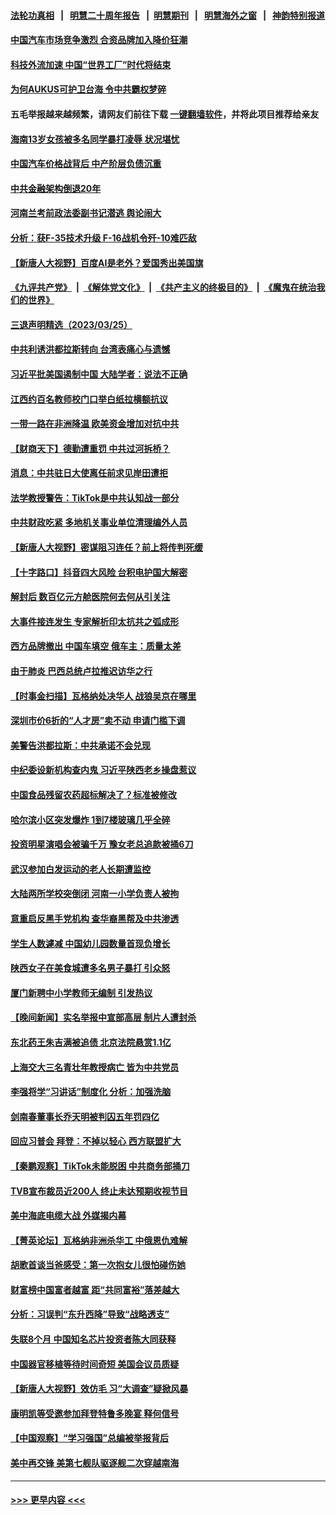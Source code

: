 #### [法轮功真相](https://github.com/gfw-breaker/truth/blob/master/README.md?t=0) &nbsp;&nbsp;|&nbsp;&nbsp; [明慧二十周年报告](https://github.com/gfw-breaker/mh-reports/blob/master/README.md?t=0) &nbsp;&nbsp;|&nbsp;&nbsp;[明慧期刊](https://github.com/gfw-breaker/mh-qikan) &nbsp;&nbsp;|&nbsp;&nbsp; [明慧海外之窗](https://github.com/gfw-breaker/mh-news/blob/master/README.md?t=0) &nbsp;&nbsp;|&nbsp;&nbsp; [神韵特别报道](https://github.com/gfw-breaker/mh-news/blob/master/shenyun.md?t=0)
#### [中国汽车市场竞争激烈 合资品牌加入降价狂潮](../pages/nsc413/n13959017.md?t=03270043) 
#### [科技外流加速 中国“世界工厂”时代将结束](../pages/nsc413/n13958477.md?t=03270043) 
#### [为何AUKUS可护卫台海 令中共霸权梦碎](../pages/nsc413/n13958063.md?t=03270043) 
#### 五毛举报越来越频繁，请网友们前往下载 [一键翻墙软件](https://github.com/gfw-breaker/ssr-accounts)，并将此项目推荐给亲友
#### [海南13岁女孩被多名同学暴打凌辱 状况堪忧](../pages/nsc413/n13958882.md?t=03270043) 
#### [中国汽车价格战背后 中产阶层负债沉重](../pages/nsc413/n13958948.md?t=03270043) 
#### [中共金融架构倒退20年](../pages/nsc413/n13958819.md?t=03270043) 
#### [河南兰考前政法委副书记潜逃 舆论闹大](../pages/nsc413/n13958682.md?t=03270043) 
#### [分析：获F-35技术升级 F-16战机令歼-10难匹敌](../pages/nsc413/n13957059.md?t=03270043) 
#### [【新唐人大视野】百度AI是老外？爱国秀出美国旗](../pages/nsc413/n13958468.md?t=03270043) 
#### [《九评共产党》](https://github.com/begood0513/9ping.md/blob/master/README.md) &nbsp;|&nbsp; [《解体党文化》](../../../../jtdwh.md/blob/master/README.md)  &nbsp;|&nbsp; [《共产主义的终极目的》](../../../../gczydzjmd.md/blob/master/README.md) &nbsp;|&nbsp; [《魔鬼在统治我们的世界》](../../../../mgztzwmdsj.md/blob/master/README.md) 
#### [三退声明精选（2023/03/25）](../pages/nsc413/n13958645.md?t=03270043) 
#### [中共利诱洪都拉斯转向 台湾表痛心与遗憾](../pages/nsc413/n13958599.md?t=03270043) 
#### [习近平批美国遏制中国 大陆学者：说法不正确](../pages/nsc413/n13957815.md?t=03270043) 
#### [江西约百名教师校门口举白纸拉横额抗议](../pages/nsc413/n13958579.md?t=03270043) 
#### [一带一路在非洲降温 欧美资金增加对抗中共](../pages/nsc413/n13958585.md?t=03270043) 
#### [【财商天下】德勤遭重罚 中共过河拆桥？](../pages/nsc413/n13958403.md?t=03270043) 
#### [消息：中共驻日大使离任前求见岸田遭拒](../pages/nsc413/n13958502.md?t=03270043) 
#### [法学教授警告：TikTok是中共认知战一部分](../pages/nsc413/n13958466.md?t=03270043) 
#### [中共财政吃紧 多地机关事业单位清理编外人员](../pages/nsc413/n13958480.md?t=03270043) 
#### [【新唐人大视野】密谋阻习连任？前上将传判死缓](../pages/nsc413/n13958465.md?t=03270043) 
#### [【十字路口】抖音四大风险 台积电护国大解密](../pages/nsc413/n13958340.md?t=03270043) 
#### [解封后 数百亿元方舱医院何去何从引关注](../pages/nsc413/n13958461.md?t=03270043) 
#### [大事件接连发生 专家解析印太抗共之弧成形](../pages/nsc413/n13958409.md?t=03270043) 
#### [西方品牌撤出 中国车填空 俄车主：质量太差](../pages/nsc413/n13958380.md?t=03270043) 
#### [由于肺炎 巴西总统卢拉推迟访华之行](../pages/nsc413/n13958414.md?t=03270043) 
#### [【时事金扫描】瓦格纳处决华人 战狼吴京在哪里](../pages/nsc413/n13958338.md?t=03270043) 
#### [深圳市价6折的“人才房”卖不动 申请门槛下调](../pages/nsc413/n13958231.md?t=03270043) 
#### [美警告洪都拉斯：中共承诺不会兑现](../pages/nsc413/n13958364.md?t=03270043) 
#### [中纪委设新机构查内鬼 习近平陕西老乡操盘惹议](../pages/nsc413/n13958236.md?t=03270043) 
#### [中国食品残留农药超标解决了？标准被修改](../pages/nsc413/n13957913.md?t=03270043) 
#### [哈尔滨小区突发爆炸 1到7楼玻璃几乎全碎](../pages/nsc413/n13958315.md?t=03270043) 
#### [投资明星演唱会被骗千万 豫女老总追款被捅6刀](../pages/nsc413/n13958301.md?t=03270043) 
#### [武汉参加白发运动的老人长期遭监控](../pages/nsc413/n13958205.md?t=03270043) 
#### [大陆两所学校突倒闭 河南一小学负责人被拘](../pages/nsc413/n13958266.md?t=03270043) 
#### [意重启反黑手党机构 查华裔黑帮及中共渗透](../pages/nsc413/n13958232.md?t=03270043) 
#### [学生人数遽减 中国幼儿园数量首现负增长](../pages/nsc413/n13958223.md?t=03270043) 
#### [陕西女子在美食城遭多名男子暴打 引众怒](../pages/nsc413/n13958220.md?t=03270043) 
#### [厦门新聘中小学教师无编制 引发热议](../pages/nsc413/n13958226.md?t=03270043) 
#### [【晚间新闻】实名举报中宣部高层 制片人遭封杀](../pages/nsc413/n13958164.md?t=03270043) 
#### [东北药王朱吉满被追债 北京法院悬赏1.1亿](../pages/nsc413/n13958141.md?t=03270043) 
#### [上海交大三名青壮年教授病亡 皆为中共党员](../pages/nsc413/n13958134.md?t=03270043) 
#### [李强将学“习讲话”制度化 分析：加强洗脑](../pages/nsc413/n13958007.md?t=03270043) 
#### [剑南春董事长乔天明被判囚五年罚四亿](../pages/nsc413/n13957977.md?t=03270043) 
#### [回应习普会 拜登：不掉以轻心 西方联盟扩大](../pages/nsc413/n13957992.md?t=03270043) 
#### [【秦鹏观察】TikTok未能脱困 中共商务部捅刀](../pages/nsc413/n13957900.md?t=03270043) 
#### [TVB宣布裁员近200人 终止未达预期收视节目](../pages/nsc413/n13957965.md?t=03270043) 
#### [美中海底电缆大战 外媒揭内幕](../pages/nsc413/n13957931.md?t=03270043) 
#### [【菁英论坛】瓦格纳非洲杀华工 中俄恩仇难解](../pages/nsc413/n13957888.md?t=03270043) 
#### [胡歌首谈当爸感受：第一次抱女儿很怕碰伤她](../pages/nsc413/n13957867.md?t=03270043) 
#### [财富榜中国富者越富 距“共同富裕”落差越大](../pages/nsc413/n13957890.md?t=03270043) 
#### [分析：习误判“东升西降”导致“战略透支”](../pages/nsc413/n13956652.md?t=03270043) 
#### [失联8个月 中国知名芯片投资者陈大同获释](../pages/nsc413/n13957871.md?t=03270043) 
#### [中国器官移植等待时间奇短 美国会议员质疑](../pages/nsc413/n13957865.md?t=03270043) 
#### [【新唐人大视野】效仿毛 习“大调查”疑掀风暴](../pages/nsc413/n13957695.md?t=03270043) 
#### [康明凯等受邀参加拜登特鲁多晚宴 释何信号](../pages/nsc413/n13957845.md?t=03270043) 
#### [【中国观察】“学习强国”总编被举报背后](../pages/nsc413/n13957709.md?t=03270043) 
#### [美中再交锋 美第七舰队驱逐舰二次穿越南海](../pages/nsc413/n13957773.md?t=03270043) 

----
#### [ >>> 更早内容 <<< ](../indexes/nsc413-earlier.md)
